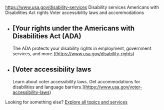 

https://www.usa.gov/disability-services
Disability services
Americans with Disabilities Act rights
Voter accessibility laws and accommodations

* [Your rights under the Americans with Disabilities Act (ADA)
  -----------------------------------------------------------

  The ADA protects your disability rights in employment, government services, and more.](https://www.usa.gov/disability-rights)

* [Voter accessibility laws
  ------------------------

  Learn about voter accessibility laws. Get accommodations for disabilities and language barriers.](https://www.usa.gov/voter-accessibility-laws)

Looking for something else?
[Explore all topics and services](https://www.usa.gov/#all-topics-header)
